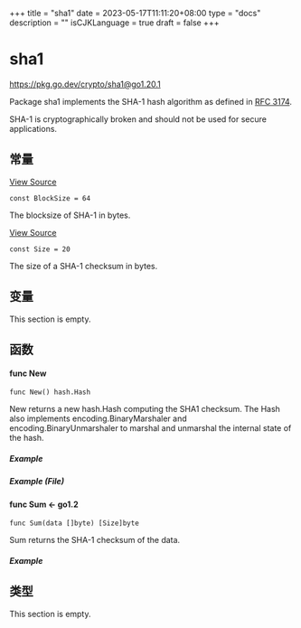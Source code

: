+++
title = "sha1"
date = 2023-05-17T11:11:20+08:00
type = "docs"
description = ""
isCJKLanguage = true
draft = false
+++
# sha1

https://pkg.go.dev/crypto/sha1@go1.20.1



Package sha1 implements the SHA-1 hash algorithm as defined in [RFC 3174](https://rfc-editor.org/rfc/rfc3174.html).

SHA-1 is cryptographically broken and should not be used for secure applications.













## 常量 

[View Source](https://cs.opensource.google/go/go/+/go1.20.1:src/crypto/sha1/sha1.go;l=26)

```
const BlockSize = 64
```

The blocksize of SHA-1 in bytes.

[View Source](https://cs.opensource.google/go/go/+/go1.20.1:src/crypto/sha1/sha1.go;l=23)

```
const Size = 20
```

The size of a SHA-1 checksum in bytes.

## 变量

This section is empty.

## 函数

#### func New 

```
func New() hash.Hash
```

New returns a new hash.Hash computing the SHA1 checksum. The Hash also implements encoding.BinaryMarshaler and encoding.BinaryUnmarshaler to marshal and unmarshal the internal state of the hash.

##### Example

##### Example (File)

#### func Sum  <- go1.2

```
func Sum(data []byte) [Size]byte
```

Sum returns the SHA-1 checksum of the data.

##### Example

## 类型

This section is empty.